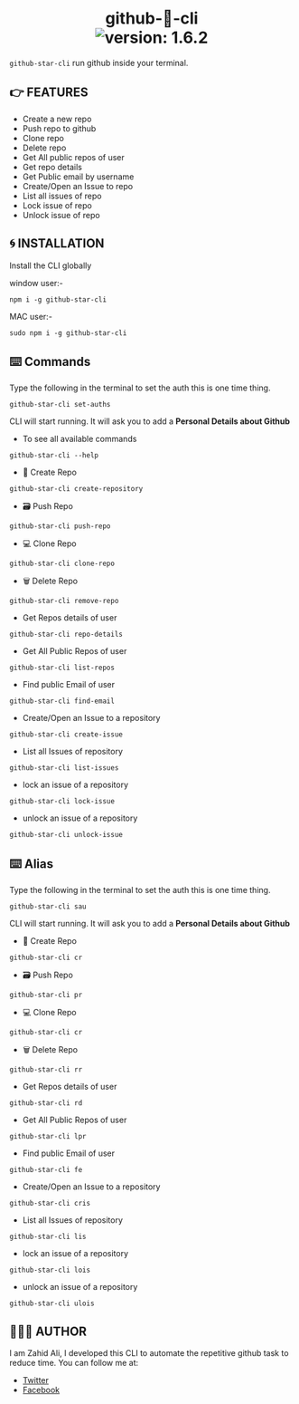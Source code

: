 



<div align="center">
	<h1>github-🌟-cli<br>
	<img alt="version: 1.6.2" src="https://img.shields.io/badge/version-v1.6.2-green">
	</h1>
</div>

`github-star-cli` run github inside your terminal.

## 👉 FEATURES

- Create a new repo
- Push repo to github
- Clone repo
- Delete repo
- Get All public repos of user
- Get repo details
- Get Public email by username
- Create/Open an Issue to repo
- List all issues of repo
- Lock issue of repo
- Unlock issue of repo

## 🌀 INSTALLATION

Install the CLI globally

window user:-
```
npm i -g github-star-cli   
```
MAC user:-
```
sudo npm i -g github-star-cli  
```

## ⌨️ Commands

Type the following in the terminal to set the auth this is one time thing.

```
github-star-cli set-auths
```

CLI will start running. It will ask you to add a **Personal Details about Github**

- To see all available commands

```
github-star-cli --help
```
- 📁 Create Repo

```
github-star-cli create-repository
```
- 🗃️ Push Repo

```
github-star-cli push-repo
```
- 💻 Clone Repo

```
github-star-cli clone-repo
```
- 🗑️ Delete Repo

```
github-star-cli remove-repo
```
- Get Repos details of user

```
github-star-cli repo-details
```
- Get All Public Repos of user

```
github-star-cli list-repos
```
- Find public Email of user

```
github-star-cli find-email
```
- Create/Open an Issue to a repository

```
github-star-cli create-issue
```
- List all Issues of repository

```
github-star-cli list-issues
```
- lock an issue of a repository

```
github-star-cli lock-issue
```
- unlock an issue of a repository

```
github-star-cli unlock-issue
```


## ⌨️ Alias

Type the following in the terminal to set the auth this is one time thing.

```
github-star-cli sau
```

CLI will start running. It will ask you to add a **Personal Details about Github**

- 📁 Create Repo

```
github-star-cli cr
```
- 🗃️ Push Repo

```
github-star-cli pr
```
- 💻 Clone Repo

```
github-star-cli cr
```
- 🗑️ Delete Repo

```
github-star-cli rr
```
- Get Repos details of user

```
github-star-cli rd
```
- Get All Public Repos of user

```
github-star-cli lpr
```
- Find public Email of user

```
github-star-cli fe
```
- Create/Open an Issue to a repository

```
github-star-cli cris
```
- List all Issues of repository

```
github-star-cli lis
```
- lock an issue of a repository

```
github-star-cli lois
```
- unlock an issue of a repository

```
github-star-cli ulois
```

## 👨🏻‍💻 AUTHOR

I am Zahid Ali, I developed this CLI to automate the repetitive github task to reduce time.
You can follow me at:

- [Twitter](https://twitter.com/ZahidAl94440892)
- [Facebook](https://www.facebook.com/engr.zahid.92754)

